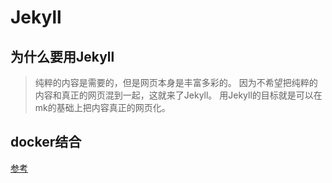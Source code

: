 # Jekyll

## 为什么要用Jekyll

>纯粹的内容是需要的，但是网页本身是丰富多彩的。 因为不希望把纯粹的内容和真正的网页混到一起，这就来了Jekyll。
>用Jekyll的目标就是可以在mk的基础上把内容真正的网页化。

## docker结合

[参考](https://kristofclaes.github.io/2016/06/19/running-jekyll-locally-with-docker/)

